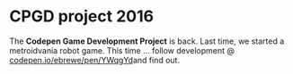 # CPGD project 2016

The **Codepen Game Development Project** is back. Last time, we started a metroidvania robot game. This time ... follow development @ [codepen.io/ebrewe/pen/YWqgYd](http://codepen.io/ebrewe/pen/YWqgYd)and find out.
